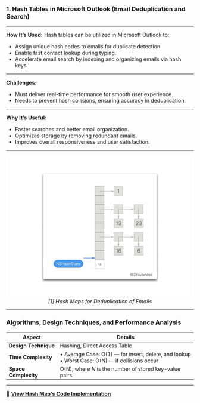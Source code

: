 
###  **1. Hash Tables in Microsoft Outlook (Email Deduplication and Search)**

---

**How It’s Used:**
Hash tables can be utilized in Microsoft Outlook to:

* Assign unique hash codes to emails for duplicate detection.
* Enable fast contact lookup during typing.
* Accelerate email search by indexing and organizing emails via hash keys.

---

**Challenges:**

* Must deliver real-time performance for smooth user experience.
* Needs to prevent hash collisions, ensuring accuracy in deduplication.

---

**Why It’s Useful:**

* Faster searches and better email organization.
* Optimizes storage by removing redundant emails.
* Improves overall responsiveness and user satisfaction.

---

<p align="center">
  <img src="https://github.com/Sindhuhurakadli/sindhu_portfolio.io/blob/main/images/2016-05-07-objc-hashtable-hashstate-next.gif?raw=true" alt="Microsoft Infrastructure - Hash Map Deduplication" width="600">
  <br>
  <em>[1] Hash Maps for Deduplication of Emails</em>
</p>

---

###  Algorithms, Design Techniques, and Performance Analysis

| **Aspect**           | **Details**                                                                                          |
| -------------------- | ---------------------------------------------------------------------------------------------------- |
| **Design Technique** | Hashing, Direct Access Table                                                                         |
| **Time Complexity**  | • Average Case: O(1) — for insert, delete, and lookup  <br> • Worst Case: O(N) — if collisions occur |
| **Space Complexity** | O(N), where *N* is the number of stored key-value pairs                                              |

---

🔗 **[View Hash Map's Code Implementation](https://github.com/Sindhuhurakadli/sindhu_portfolio.io/blob/main/codes/hash.cpp)**


